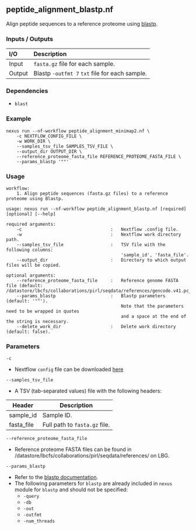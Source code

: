## peptide_alignment_blastp.nf

Align peptide sequences to a reference proteome using [blastp](https://blast.ncbi.nlm.nih.gov/doc/blast-help/).

### Inputs / Outputs

| I/O    | Description                                   |
|:-------|:----------------------------------------------|
| Input  | `fasta.gz` file for each sample.              | 
| Output | Blastp `-outfmt 7` `txt` file for each sample.  |

### Dependencies

* `blast`

### Example
```
nexus run --nf-workflow peptide_alignment_minimap2.nf \
    -c NEXTFLOW_CONFIG_FILE \
    -w WORK_DIR \
    --samples_tsv_file SAMPLES_TSV_FILE \
    --output_dir OUTPUT_DIR \
    --reference_proteome_fasta_file REFERENCE_PROTEOME_FASTA_FILE \
    --params_blastp '""'
```

### Usage

```
workflow:
    1. Align peptide sequences (fasta.gz files) to a reference proteome using Blastp.

usage: nexus run --nf-workflow peptide_alignment_blastp.nf [required] [optional] [--help]

required arguments:
    -c                                  :   Nextflow .config file.
    -w                                  :   Nextflow work directory path.
    --samples_tsv_file                  :   TSV file with the following columns:
                                            'sample_id', 'fasta_file'.
    --output_dir                        :   Directory to which output files will be copied.

optional arguments:
    --reference_proteome_fasta_file     :   Reference genome FASTA file (default: /datastore/lbcfs/collaborations/pirl/seqdata/references/gencode.v41.pc_translations.fa).
    --params_blastp                     :   Blastp parameters (default: '""').
                                            Note that the parameters need to be wrapped in quotes
                                            and a space at the end of the string is necessary.
    --delete_work_dir                   :   Delete work directory (default: false).
```

### Parameters

`-c`
* Nextflow `config` file can be downloaded [here](https://github.com/pirl-unc/nexus/tree/main/nextflow)

`--samples_tsv_file`
* A TSV (tab-separated values) file with the following headers:

| Header     | Description                   |
|------------|-------------------------------|
| sample_id  | Sample ID.                    |
| fasta_file | Full path to `fasta.gz` file. |

`--reference_proteome_fasta_file`
* Reference proteome FASTA files can be found in /datastore/lbcfs/collaborations/pirl/seqdata/references/ on LBG.

`--params_blastp`
* Refer to the [blastp documentation](https://blast.ncbi.nlm.nih.gov/doc/blast-help/).
* The following parameters for `blastp` are already included in `nexus` module for `blastp` and should not be specified:
  * `-query`
  * `-db`
  * `-out`
  * `-outfmt`
  * `-num_threads`
